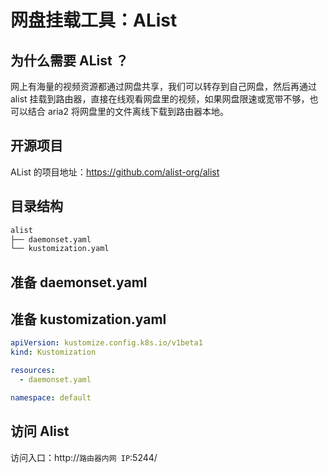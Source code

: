 # 网盘挂载工具：AList

## 为什么需要 AList ？

网上有海量的视频资源都通过网盘共享，我们可以转存到自己网盘，然后再通过 alist 挂载到路由器，直接在线观看网盘里的视频，如果网盘限速或宽带不够，也可以结合 aria2 将网盘里的文件离线下载到路由器本地。

## 开源项目

AList 的项目地址：https://github.com/alist-org/alist

## 目录结构

```txt
alist
├── daemonset.yaml
└── kustomization.yaml
```

## 准备 daemonset.yaml

<FileBlock showLineNumbers title="daemonset.yaml" file="home-network/alist.yaml" />

## 准备 kustomization.yaml

```yaml title="kustomization.yaml"
apiVersion: kustomize.config.k8s.io/v1beta1
kind: Kustomization

resources:
  - daemonset.yaml

namespace: default
```

## 访问 Alist

访问入口：http://`路由器内网 IP`:5244/
